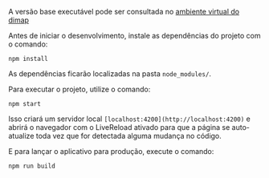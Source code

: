 A versão base executável pode ser consultada no [ambiente virtual do dimap](http://www.dimap.ufrn.br/~andre/spa/drawr/)

Antes de iniciar o desenvolvimento, instale as dependências do projeto com o comando:

    npm install

As dependências ficarão localizadas na pasta `node_modules/`.

Para executar o projeto, utilize o comando:

    npm start

Isso criará um servidor local  `[localhost:4200](http://localhost:4200)` e abrirá o navegador com o LiveReload ativado para que a página se auto-atualize toda vez que for detectada alguma mudança no código.

E para lançar o aplicativo para produção, execute o comando:

    npm run build

